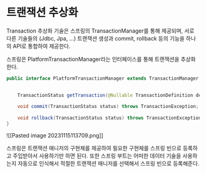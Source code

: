 # 트랜잭션 추상화

Transaction 추상화 기술은 스프링의 TransactionManager를 통해 제공되며, 서로 다른 기술들의 (Jdbc, Jpa, ...) 트랜잭션 생성과 commit, rollback 등의 기능을 하나의 API로 통합하여 제공한다.

스프링은 PlatformTransactionManager라는 인터페이스를 통해 트랜잭션을 추상화한다.

```java
public interface PlatformTransactionManager extends TransactionManager {  
  

	TransactionStatus getTransaction(@Nullable TransactionDefinition definition) throws TransactionException;  
  
	void commit(TransactionStatus status) throws TransactionException;  
  
	void rollback(TransactionStatus status) throws TransactionException;  
}
```
![[Pasted image 20231115113709.png]]

스프링은 트랜잭션 매니저의 구현체를 제공하여 필요한 구현체를 스프링 빈으로 등록하고 주입받아서 사용하기만 하면 된다. 또한 스프링 부트는 어떠한 데이터 기술을 사용하는지 자동으로 인식해서 적절한 트랜잭션 매니저를 선택해서 스프링 빈으로 등록해준다.